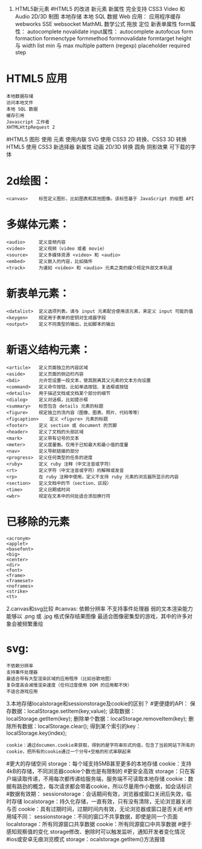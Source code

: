1. HTML5新元素
#HTML5 的改进
    新元素
    新属性
    完全支持 CSS3
    Video 和 Audio
    2D/3D 制图
    本地存储
    本地 SQL 数据
    Web 应用：
        应用程序缓存
        webworks
        SSE
        websocket
    MathML 数学公式
    拖放
    定位
    新表单属性
        form属性：
            autocomplete
            novalidate
        input属性：
            autocomplete
            autofocus
            form
            formaction
            formenctype
            formmethod
            formnovalidate
            formtarget
            height 与 width
            list
            min 与 max
            multiple
            pattern (regexp)
            placeholder
            required
            step

# HTML5 应用
    本地数据存储
    访问本地文件
    本地 SQL 数据
    缓存引用
    Javascript 工作者
    XHTMLHttpRequest 2

#HTML5 图形
    使用 <canvas> 元素
    使用内联 SVG
    使用 CSS3 2D 转换、CSS3 3D 转换
    HTML5 使用 CSS3
    新选择器
    新属性
    动画
    2D/3D 转换
    圆角
    阴影效果
    可下载的字体

# 2d绘图：
    <canvas>	标签定义图形，比如图表和其他图像。该标签基于 JavaScript 的绘图 API

# 多媒体元素：
    <audio>	    定义音频内容
    <video>	    定义视频（video 或者 movie）
    <source>	定义多媒体资源 <video> 和 <audio>
    <embed>	    定义嵌入的内容，比如插件
    <track>	    为诸如 <video> 和 <audio> 元素之类的媒介规定外部文本轨道

# 新表单元素：
    <datalist>	定义选项列表。请与 input 元素配合使用该元素，来定义 input 可能的值
    <keygen>	规定用于表单的密钥对生成器字段
    <output>	定义不同类型的输出，比如脚本的输出

# 新语义结构元素：
    <article>	定义页面独立的内容区域
    <aside>	    定义页面的侧边栏内容
    <bdi>	    允许您设置一段文本，使其脱离其父元素的文本方向设置
    <command>	定义命令按钮，比如单选按钮、复选框或按钮
    <details>	用于描述文档或文档某个部分的细节
    <dialog>	定义对话框，比如提示框
    <summary>	标签包含 details 元素的标题
    <figure>	规定独立的流内容（图像、图表、照片、代码等等）
    <figcaption>	定义 <figure> 元素的标题
    <footer>	定义 section 或 document 的页脚
    <header>	定义了文档的头部区域
    <mark>	    定义带有记号的文本
    <meter>	    定义度量衡。仅用于已知最大和最小值的度量
    <nav>	    定义导航链接的部分
    <progress>	定义任何类型的任务的进度
    <ruby>	    定义 ruby 注释（中文注音或字符）
    <rt>	    定义字符（中文注音或字符）的解释或发音
    <rp>	    在 ruby 注释中使用，定义不支持 ruby 元素的浏览器所显示的内容
    <section>	定义文档中的节（section、区段）
    <time>	    定义日期或时间
    <wbr>	    规定在文本中的何处适合添加换行符

# 已移除的元素
    <acronym>
    <applet>
    <basefont>
    <big>
    <center>
    <dir>
    <font>
    <frame>
    <frameset>
    <noframes>
    <strike>
    <tt>

2.canvas和svg比较
#canvas:
    依赖分辨率
    不支持事件处理器
    弱的文本渲染能力
    能够以 .png 或 .jpg 格式保存结果图像
    最适合图像密集型的游戏，其中的许多对象会被频繁重绘
# svg:
    不依赖分辨率
    支持事件处理器
    最适合带有大型渲染区域的应用程序（比如谷歌地图）
    复杂度高会减慢渲染速度（任何过度使用 DOM 的应用都不快）
    不适合游戏应用

3.本地存储localstorage和sessionstorage及cookie的区别？
#更便捷的API：
    保存数据：localStorage.setItem(key,value);
    读取数据：localStorage.getItem(key);
    删除单个数据：localStorage.removeItem(key);
    删除所有数据：localStorage.clear();
    得到某个索引的key：localStorage.key(index);

    cookie：通过documen.cookie来获取，得到的是字符串形式的值，包含了当前网站下所有的cookie，把所有的cookie通过一个分号+空格的形式串联起来

#更大的存储空间
    storage：每个域支持5MB甚至更多的本地存储
    cookie：支持4kB的存储，不同浏览器cookie个数也是有限制的
#更安全高效
    storage：只在客户端读取传递，不用每次都传递给服务端，服务端不可读取本地存储
    cookie：数据有路劲的概念，每次请求都会带着cookie，所以尽量用作小数据，如会话标识
#数据有效期：
    sessionstorage：会话期间有效，浏览器或窗口关闭后失效，临时存储
    localstorage：持久化存储，一直有效，只有没有清除，无论浏览器关闭与否
    cookie：具有过期时间，过期时间内有效，无论浏览器或窗口是否关闭
#作用域不同：
    sessionstorage：不同的窗口不共享数据，即使是同一个页面
    localstorage：所有同源窗口共享数据
    cookie：所有同源窗口中共享数据
#便于感知观察值的变化
    storage修改、删除时可以触发监听，通知开发者变化情况
#ios或安卓无痕浏览模式
    storage：ocalstorage.getItem()方法报错